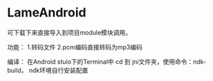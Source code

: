 # LameAndroid

可下载下来直接导入到项目module模块调用。

功能：
1.转码文件
2.pcm编码直接转码为mp3编码

编译：
在Android stuio下的Terminal中 cd 到 jni文件夹，使用命令：ndk-build，
ndk环境自行安装配置
